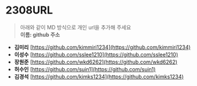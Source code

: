 # 2308URL
> 아래와 같이 MD 방식으로 개인 url을 추가해 주세요<br>
**이름: github 주소**
* **김미리** [https://github.com/kimmiri1234](https://github.com/kimmiri1234)
* **이성수** [https://github.com/sslee1210](https://github.com/sslee1210)
* **장원준** [https://github.com/wkd6262](https://github.com/wkd6262)
* **허수인** [https://github.com/suin1](https://github.com/suin1)
* **김경석** [https://github.com/kimks1234](https://github.com/kimks1234)
